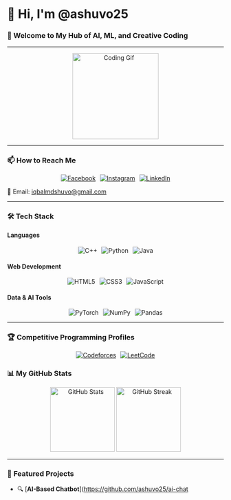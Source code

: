 <div >

# 👋 Hi, I'm @ashuvo25  

### 🌟 Welcome to My Hub of **AI, ML, and Creative Coding**  
---

<p align="center">
  <img src="https://media.giphy.com/media/836HiJc7pgzy8iNXCn/giphy.gif" width="200" alt="Coding Gif">
</p>

---
<div>

### 📫 **How to Reach Me**

<div style="display: flex; justify-content: center; gap: 10px; flex-wrap: wrap;">
  <a href="https://facebook.com/ashuvo25">
    <img src="https://img.shields.io/badge/Facebook-%231877F2.svg?style=for-the-badge&logo=Facebook&logoColor=white" alt="Facebook">
  </a>
  <a href="https://instagram.com/shuvo_xyz">
    <img src="https://img.shields.io/badge/Instagram-%23E4405F.svg?style=for-the-badge&logo=Instagram&logoColor=white" alt="Instagram">
  </a>
  <a href="https://linkedin.com/in/asaduzzaman-shuvo">
    <img src="https://img.shields.io/badge/LinkedIn-%230077B5.svg?style=for-the-badge&logo=linkedin&logoColor=white" alt="LinkedIn">
  </a>
</div>

📧 Email: iqbalmdshuvo@gmail.com  

---

### 🛠 **Tech Stack**

#### **Languages**

<div style="display: flex; justify-content: center; gap: 10px; flex-wrap: wrap;">
  <img src="https://img.shields.io/badge/c++-%2300599C.svg?style=for-the-badge&logo=c%2B%2B&logoColor=white" alt="C++">
  <img src="https://img.shields.io/badge/python-3670A0?style=for-the-badge&logo=python&logoColor=ffdd54" alt="Python">
  <img src="https://img.shields.io/badge/java-%23ED8B00.svg?style=for-the-badge&logo=openjdk&logoColor=white" alt="Java">
</div>

#### **Web Development**

<div style="display: flex; justify-content: center; gap: 10px; flex-wrap: wrap;">
  <img src="https://img.shields.io/badge/html5-%23E34F26.svg?style=for-the-badge&logo=html5&logoColor=white" alt="HTML5">
  <img src="https://img.shields.io/badge/css3-%231572B6.svg?style=for-the-badge&logo=css3&logoColor=white" alt="CSS3">
  <img src="https://img.shields.io/badge/javascript-%23F7DF1E.svg?style=for-the-badge&logo=javascript&logoColor=black" alt="JavaScript">
</div>

#### **Data & AI Tools**

<div style="display: flex; justify-content: center; gap: 10px; flex-wrap: wrap;">
  <img src="https://img.shields.io/badge/PyTorch-%23EE4C2C.svg?style=for-the-badge&logo=PyTorch&logoColor=white" alt="PyTorch">
  <img src="https://img.shields.io/badge/numpy-%23013243.svg?style=for-the-badge&logo=numpy&logoColor=white" alt="NumPy">
  <img src="https://img.shields.io/badge/pandas-%23150458.svg?style=for-the-badge&logo=pandas&logoColor=white" alt="Pandas">
</div>

---

### 🏆 **Competitive Programming Profiles**

<div style="display: flex; justify-content: center; gap: 10px; flex-wrap: wrap;">
  <a href="https://codeforces.com/profile/shuvo_r">
    <img src="https://img.shields.io/badge/Codeforces-%234566B5.svg?style=for-the-badge&logo=Codeforces&logoColor=white" alt="Codeforces">
  </a>
  <a href="https://leetcode.com/shuvo_r/">
    <img src="https://img.shields.io/badge/LeetCode-%23FFA116.svg?style=for-the-badge&logo=LeetCode&logoColor=black" alt="LeetCode">
  </a>
</div>

</div>

### 📊 **My GitHub Stats**

<div align="center">
  <img src="https://github-readme-stats.vercel.app/api?username=ashuvo25&show_icons=true&theme=radical" alt="GitHub Stats" height="150">
  <img src="https://github-readme-streak-stats.herokuapp.com/?user=ashuvo25&theme=radical" alt="GitHub Streak" height="150">
</div>

---

### 🌟 **Featured Projects**

- 🔍 [**AI-Based Chatbot**](https://github.com/ashuvo25/ai-chat

